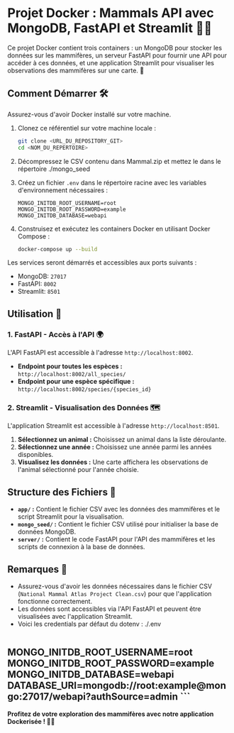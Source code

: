 # Projet Docker : Mammals API avec MongoDB, FastAPI et Streamlit 🐾🐘

Ce projet Docker contient trois containers : un MongoDB pour stocker les données sur les mammifères, un serveur FastAPI pour fournir une API pour accéder à ces données, et une application Streamlit pour visualiser les observations des mammifères sur une carte. 🚀

## Comment Démarrer 🛠️

Assurez-vous d'avoir Docker installé sur votre machine.

1. Clonez ce référentiel sur votre machine locale :
    ```bash
    git clone <URL_DU_REPOSITORY_GIT>
    cd <NOM_DU_REPERTOIRE>
    ```
2. Décompressez le CSV contenu dans Mammal.zip et mettez le dans le répertoire ./mongo_seed


4. Créez un fichier `.env` dans le répertoire racine avec les variables d'environnement nécessaires :
    ```plaintext
    MONGO_INITDB_ROOT_USERNAME=root
    MONGO_INITDB_ROOT_PASSWORD=example
    MONGO_INITDB_DATABASE=webapi
    ```

5. Construisez et exécutez les containers Docker en utilisant Docker Compose :
    ```bash
    docker-compose up --build
    ```

Les services seront démarrés et accessibles aux ports suivants :
- MongoDB: `27017`
- FastAPI: `8002`
- Streamlit: `8501`

## Utilisation 🚀

### 1. FastAPI - Accès à l'API 🌍

L'API FastAPI est accessible à l'adresse `http://localhost:8002`.

- **Endpoint pour toutes les espèces :** `http://localhost:8002/all_species/`
- **Endpoint pour une espèce spécifique :** `http://localhost:8002/species/{species_id}`

### 2. Streamlit - Visualisation des Données 🗺️

L'application Streamlit est accessible à l'adresse `http://localhost:8501`.

1. **Sélectionnez un animal :** Choisissez un animal dans la liste déroulante.
2. **Sélectionnez une année :** Choisissez une année parmi les années disponibles.
3. **Visualisez les données :** Une carte affichera les observations de l'animal sélectionné pour l'année choisie.

## Structure des Fichiers 📂

- **`app/` :** Contient le fichier CSV avec les données des mammifères et le script Streamlit pour la visualisation.
- **`mongo_seed/` :** Contient le fichier CSV utilisé pour initialiser la base de données MongoDB.
- **`server/` :** Contient le code FastAPI pour l'API des mammifères et les scripts de connexion à la base de données.

## Remarques 📝

- Assurez-vous d'avoir les données nécessaires dans le fichier CSV (`National Mammal Atlas Project Clean.csv`) pour que l'application fonctionne correctement.
- Les données sont accessibles via l'API FastAPI et peuvent être visualisées avec l'application Streamlit.
- Voici les credentials par défaut du dotenv :
./.env
    ```bash
MONGO_INITDB_ROOT_USERNAME=root
MONGO_INITDB_ROOT_PASSWORD=example
MONGO_INITDB_DATABASE=webapi
DATABASE_URI=mongodb://root:example@mongo:27017/webapi?authSource=admin
    ```
---

**Profitez de votre exploration des mammifères avec notre application Dockerisée ! 🐾✨**
